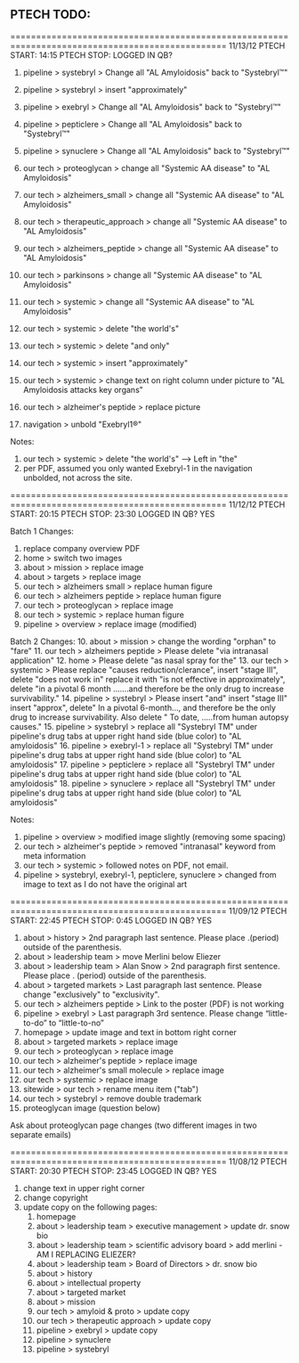 PTECH TODO:
------------------------------------

================================================================================================
11/13/12
PTECH START: 14:15
PTECH  STOP: 
LOGGED IN QB? 

1. pipeline > systebryl > Change all "AL Amyloidosis" back to "Systebryl™"
2. pipeline > systebryl > insert "approximately"
3. pipeline > exebryl > Change all "AL Amyloidosis" back to "Systebryl™"
4. pipeline > pepticlere > Change all "AL Amyloidosis" back to "Systebryl™"
5. pipeline > synuclere > Change all "AL Amyloidosis" back to "Systebryl™"

6.  our tech > proteoglycan > change all "Systemic AA disease" to "AL Amyloidosis"
7.  our tech > alzheimers_small > change all "Systemic AA disease" to "AL Amyloidosis"
8.  our tech > therapeutic_approach > change all "Systemic AA disease" to "AL Amyloidosis"
9.  our tech > alzheimers_peptide > change all "Systemic AA disease" to "AL Amyloidosis"
10. our tech > parkinsons > change all "Systemic AA disease" to "AL Amyloidosis"

11. our tech > systemic > change all "Systemic AA disease" to "AL Amyloidosis"
12. our tech > systemic > delete "the world's"
13. our tech > systemic > delete "and only"
14. our tech > systemic > insert "approximately"
15. our tech > systemic > change text on right column under picture to "AL Amyloidosis attacks key organs"

16. our tech > alzheimer's peptide > replace picture
17. navigation > unbold "Exebryl1®"

Notes:
1. our tech > systemic > delete "the world's" --> Left in "the"
2. per PDF, assumed you only wanted Exebryl-1 in the navigation unbolded, not across the site.



================================================================================================
11/12/12
PTECH START: 20:15
PTECH  STOP: 23:30
LOGGED IN QB? YES

Batch 1 Changes:
1. replace company overview PDF
2. home > switch two images
3. about > mission > replace image
4. about > targets > replace image
5. our tech > alzheimers small > replace human figure
6. our tech > alzheimers peptide > replace human figure
7. our tech > proteoglycan > replace image
8. our tech > systemic > replace human figure
9. pipeline > overview > replace image (modified)

Batch 2 Changes:
10. about > mission > change the wording "orphan" to "fare"
11. our tech > alzheimers peptide > Please delete "via intranasal application"
12. home > Please delete "as nasal spray for the"
13. our tech > systemic > Please replace  "causes reduction/clerance", insert "stage III", delete "does not work in" replace it with "is not effective in approximately", delete "in a pivotal 6 month .......and therefore be the only drug to increase survivability."
14. pipeline > systebryl > Please insert "and" insert "stage III" insert "approx", delete" In a pivotal 6-month..., and therefore be the only drug to increase survivability. Also delete " To date, .....from human autopsy causes."
15. pipeline > systebryl >  replace all "Systebryl TM" under pipeline's drug tabs at upper right hand side (blue color) to "AL amyloidosis"
16. pipeline > exebryl-1 >  replace all "Systebryl TM" under pipeline's drug tabs at upper right hand side (blue color) to "AL amyloidosis"
17. pipeline > pepticlere > replace all "Systebryl TM" under pipeline's drug tabs at upper right hand side (blue color) to "AL amyloidosis"
18. pipeline > synuclere >  replace all "Systebryl TM" under pipeline's drug tabs at upper right hand side (blue color) to "AL amyloidosis"


Notes:
1. pipeline > overview > modified image slightly (removing some spacing)
2. our tech > alzheimer's peptide > removed "intranasal" keyword from meta information
3. our tech > systemic > followed notes on PDF, not email.
4. pipeline > systebryl, exebryl-1, pepticlere, synuclere > changed from image to text as I do not have the original art


================================================================================================
11/09/12
PTECH START: 22:45
PTECH  STOP:  0:45
LOGGED IN QB? YES

1. about > history > 2nd paragraph last sentence. Please place .(period) outside of the parenthesis.
2. about > leadership team > move Merlini below Eliezer
3. about > leadership team > Alan Snow > 2nd paragraph first sentence. Please place . (period) outside of the parenthesis.
4. about > targeted markets > Last paragraph last sentence. Please change "exclusively" to "exclusivity".
5. our tech > alzheimers peptide > Link to the poster (PDF) is not working
6. pipeline > exebryl > Last paragraph 3rd sentence. Please change “little-to-do” to “little-to-no”
7. homepage > update image and text in bottom right corner
8. about > targeted markets > replace image
9. our tech > proteoglycan > replace image
10. our tech > alzheimer's peptide > replace image 
11. our tech > alzheimer's small molecule > replace image 
12. our tech > systemic > replace image
13. sitewide > our tech > rename menu item ("tab")
14. our tech > systebryl > remove double trademark
16. proteoglycan image (question below)

Ask about proteoglycan page changes (two different images in two separate emails)


================================================================================================
11/08/12
PTECH START: 20:30
PTECH  STOP: 23:45
LOGGED IN QB? YES

1. change text in upper right corner
2. change copyright
3. update copy on the following pages:
	1. homepage
	2. about > leadership team > executive management > update dr. snow bio
	3. about > leadership team > scientific advisory board > add merlini - AM I REPLACING ELIEZER?
	4. about > leadership team > Board of Directors > dr. snow bio
	5. about > history
	6. about > intellectual property
	7. about > targeted market
	8. about > mission
	9. our tech > amyloid & proto > update copy
	10. our tech > therapeutic approach > update copy
	11. pipeline > exebryl > update copy
	12. pipeline > synuclere
	13. pipeline > systebryl